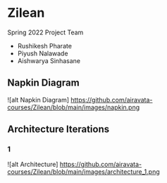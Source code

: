 # Zilean
Spring 2022 Project Team

- Rushikesh Pharate
- Piyush Nalawade
- Aishwarya Sinhasane


## Napkin Diagram  


![alt Napkin Diagram] https://github.com/airavata-courses/Zilean/blob/main/images/napkin.png

## Architecture Iterations
### 1

![alt Architecture] https://github.com/airavata-courses/Zilean/blob/main/images/architecture_1.png




